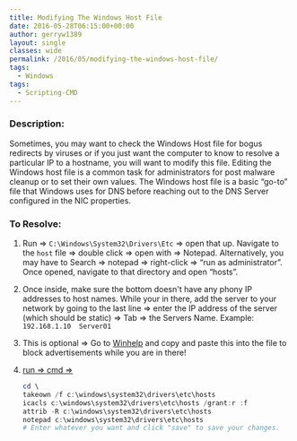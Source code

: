 ```yaml
---
title: Modifying The Windows Host File
date: 2016-05-28T06:15:00+00:00
author: gerryw1389
layout: single
classes: wide
permalink: /2016/05/modifying-the-windows-host-file/
tags:
  - Windows
tags:
  - Scripting-CMD
---
```

<!--more-->

### Description:

Sometimes, you may want to check the Windows Host file for bogus redirects by viruses or if you just want the computer to know to resolve a particular IP to a hostname, you will want to modify this file. Editing the Windows host file is a common task for administrators for post malware cleanup or to set their own values. The Windows host file is a basic &#8220;go-to&#8221; file that Windows uses for DNS before reaching out to the DNS Server configured in the NIC properties.

### To Resolve:

1. Run => `C:\Windows\System32\Drivers\Etc` => open that up. Navigate to the `host` file => double click => open with => Notepad. Alternatively, you may have to Search => notepad => right-click => &#8220;run as administrator&#8221;. Once opened, navigate to that directory and open &#8220;hosts&#8221;.

2. Once inside, make sure the bottom doesn't have any phony IP addresses to host names. While your in there, add the server to your network by going to the last line => enter the IP address of the server (which should be static) => Tab => the Servers Name. Example: `192.168.1.10  Server01`

3. This is optional => Go to [Winhelp](http://winhelp2002.mvps.org/hosts.txt) and copy and paste this into the file to block advertisements while you are in there!

4. [run => cmd => ](https://automationadmin.com/2016/05/command-prompt-overview/)

   ```powershell
   cd \
   takeown /f c:\windows\system32\drivers\etc\hosts
   icacls c:\windows\system32\drivers\etc\hosts /grant:r :f
   attrib -R c:\windows\system32\drivers\etc\hosts
   notepad c:\windows\system32\drivers\etc\hosts
   # Enter whatever you want and click "save" to save your changes.
   ```

